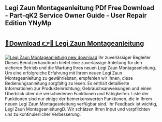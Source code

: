 ## Legi Zaun Montageanleitung PDf Free Download - Part-qK2 Service Owner Guide - User Repair Edition YNyMp

# <h2><a href="http://df8z7g.blite.top/?on=Legi+Zaun+Montageanleitung">🔗Download 👉🔴 Legi Zaun Montageanleitung</a></h2>

[![Legi Zaun Montageanleitung new download](https://i.imgur.com/lujVjoI.png)](http://df8z7g.blite.top/?on=Legi+Zaun+Montageanleitung)
Ihr zuverlässiger Begleiter Dieses Benutzerhandbuch bietet eine zuverlässige Anleitung für den sicheren Betrieb und die Wartung Ihres neuen Legi Zaun Montageanleitung. Um eine erfolgreiche Erfahrung mit Ihrem neuen Legi Zaun Montageanleitung zu gewährleisten, empfehlen wir Ihnen, diese Bedienungsanleitung sorgfältig zu lesen. Es enthält detaillierte Informationen zur Produkteinrichtung, Gebrauchsanweisungen und einen Überblick über die verschiedenen Funktionen und Fähigkeiten. Liste der Funktionen sind nur einige der bemerkenswerten Funktionen, die in Ihrem neuen Legi Zaun Montageanleitung verfügbar sind. Ihr Feedback ist wichtig, Legi Zaun MontageanleitungD. Wir schätzen Ihren Input und verpflichten uns zu kontinuierlicher Verbesserung.
